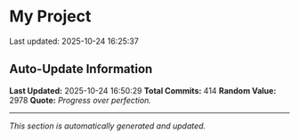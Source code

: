 # My Project


Last updated: 2025-10-24 16:25:37





































































































































































































































































































































































































































































































































































































































































































































































































































## Auto-Update Information

**Last Updated:** 2025-10-24 16:50:29
**Total Commits:** 414
**Random Value:** 2978
**Quote:** _Progress over perfection._

---
_This section is automatically generated and updated._